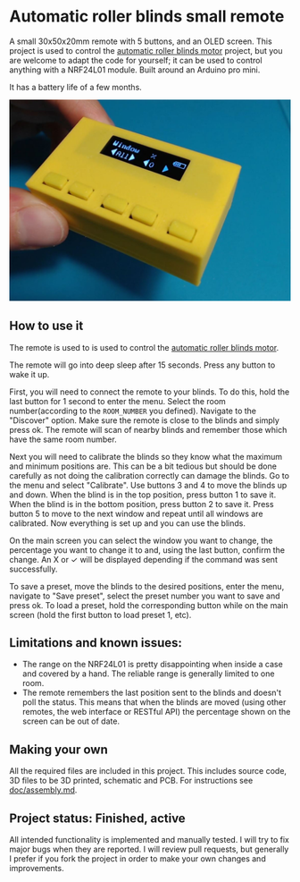 # Automatic roller blinds small remote
A small 30x50x20mm remote with 5 buttons, and an OLED screen. This project is used to control the  [automatic roller blinds motor](https://github.com/asafteirobert/automatic-roller-blinds-motor) project, but you are welcome to adapt the code for yourself; it can be used to control anything with a NRF24L01 module.
Built around an Arduino pro mini.

It has a battery life of a few months.

<p><img src="doc/final.JPG" width="550"/></p>

## How to use it

The remote is used to is used to control the  [automatic roller blinds motor](https://github.com/asafteirobert/automatic-roller-blinds-motor).

The remote will go into deep sleep after 15 seconds. Press any button to wake it up.

First, you will need to connect the remote to your blinds. To do this, hold the last button for 1 second to enter the menu. Select the room number(according to the `ROOM_NUMBER` you defined). Navigate to the "Discover" option. Make sure the remote is close to the blinds and simply press ok. The remote will scan of nearby blinds and remember those which have the same room number.

Next you will need to calibrate the blinds so they know what the maximum and minimum positions are. This can be a bit tedious but should be done carefully as not doing the calibration correctly can damage the blinds. Go to the menu and select "Calibrate". Use buttons 3 and 4 to move the blinds up and down. When the blind is in the top position, press button 1 to save it. When the blind is in the bottom position, press button 2 to save it. Press button 5 to move to the next window and repeat until all windows are calibrated. Now everything is set up and you can use the blinds.

On the main screen you can select the window you want to change, the percentage you want to change it to and, using the last button, confirm the change. An X or ✓  will be displayed depending if the command was sent successfully.

To save a preset, move the blinds to the desired positions, enter the menu, navigate to "Save preset", select the preset number you want to save and press ok. To load a preset, hold the corresponding button while on the main screen (hold the first button to load preset 1, etc).


## Limitations and known issues:
- The range on the NRF24L01 is pretty disappointing when inside a case and covered by a hand. The reliable range is generally limited to one room.
- The remote remembers the last position sent to the blinds and doesn't poll the status. This means that when the blinds are moved (using other remotes, the web interface or RESTful API) the percentage shown on the screen can be out of date.

## Making your own
All the required files are included in this project. This includes source code, 3D files to be 3D printed, schematic and PCB.
For instructions see [doc/assembly.md](doc/assembly.md).

## Project status: Finished, active
All intended functionality is implemented and manually tested. I will try to fix major bugs when they are reported. I will review pull requests, but generally I prefer if you fork the project in order to make your own changes and improvements.
